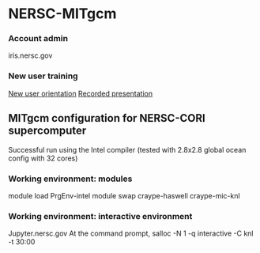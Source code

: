 # NERSC-MITgcm

### Account admin
iris.nersc.gov

### New user training
[New user orientation](https://www.nersc.gov/users/training/events/new-user-training-june-16-2020/)
[Recorded presentation](https://www.youtube.com/playlist?list=PL20S5EeApOSsFDfNrshVdiaQKZK4CNFq7)

## MITgcm configuration for NERSC-CORI supercomputer
Successful run using the Intel compiler (tested with 2.8x2.8 global ocean config with 32 cores)

### Working environment: modules
module load PrgEnv-intel
module swap craype-haswell craype-mic-knl

### Working environment: interactive environment
Jupyter.nersc.gov
At the command prompt, salloc -N 1 -q interactive -C knl -t 30:00 

